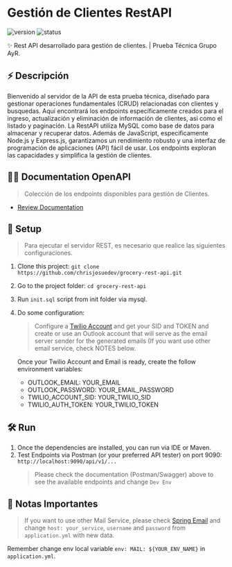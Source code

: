 # Gestión de Clientes RestAPI

<p style="justify-content: center">
   <img src="https://img.shields.io/badge/versión-v1.0-blue.svg" alt="version">
   <img src="https://img.shields.io/badge/status-completed-green" alt="status">
</p>

✨ Rest API desarrollado para gestión de clientes. | Prueba Técnica Grupo AyR.

## ⚡️ Descripción
Bienvenido al servidor de la API de esta prueba técnica, diseñado para gestionar operaciones fundamentales (CRUD) relacionadas con clientes y busquedas. Aquí encontrará los endpoints específicamente creados para el ingreso, actualización y eliminación de información de clientes, asi como el listado y paginación. La RestAPI utiliza MySQL como base de datos para almacenar y recuperar datos. Además de JavaScript, especificamente Node.js y Express.js, garantizamos un rendimiento robusto y una interfaz de programación de aplicaciones (API) fácil de usar. Los endpoints exploran las capacidades y simplifica la gestión de clientes.


## 👨‍💻 Documentation OpenAPI

> Colección de los endpoints disponibles para gestión de Clientes.
- [Review Documentation](https://documenter.getpostman.com/view/21748987/2s93m354Jn) 

## 🚀 Setup
> Para ejecutar el servidor REST, es necesario que realice las siguientes configuraciones. 

1. Clone this project: `git clone https://github.com/chrisjosuedev/grocery-rest-api.git`
2. Go to the project folder:
   `cd grocery-rest-api`
3. Run `init.sql` script from init folder via mysql.
4. Do some configuration:
   > Configure a [Twilio Account](https://documentation.onesignal.com/docs/twilio-setup) and get your SID and TOKEN
   > and create or use an Outlook account that will serve as the email server sender for the generated emails (If you want
   > use other email service, check NOTES below.

   Once your Twilio Account and Email is ready, create the follow environment variables:
    - OUTLOOK_EMAIL: YOUR_EMAIL
    - OUTLOOK_PASSWORD: YOUR_EMAIL_PASSWORD
    - TWILIO_ACCOUNT_SID: YOUR_TWILIO_SID
    - TWILIO_AUTH_TOKEN: YOUR_TWILIO_TOKEN

## 🛠 Run

1. Once the dependencies are installed, you can run via IDE or Maven.
2. Test Endpoints via Postman (or your preferred API tester) on port 9090: `http://localhost:9090/api/v1/...`
   > Please check the documentation (Postman/Swagger) above to see the available endpoints and change `Dev Env`

## 🔗 Notas Importantes
> If you want to use other Mail Service, please check [Spring Email](https://www.baeldung.com/spring-email) and change
> `host: your_service`, `username` and `password` from `application.yml` with new data.

Remember change env local variable `env: MAIL: ${YOUR_ENV_NAME}` in `application.yml`.
